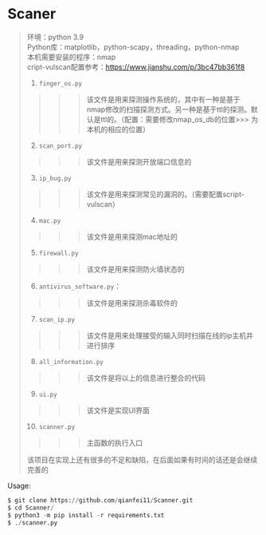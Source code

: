 # Scaner

> 环境：python 3.9</br>
> Python库：matplotlib，python-scapy，threading，python-nmap</br>
> 本机需要安装的程序：nmap</br>
> cript-vulscan配置参考：https://www.jianshu.com/p/3bc47bb361f8</br>
> 
> 1. `finger_os.py`</br>
> >>> 该文件是用来探测操作系统的，其中有一种是基于nmap修改的扫描探测方式。另一种是基于ttl的探测。默认是ttl的。（配置：需要修改nmap_os_db的位置>>> 为本机的相应的位置）</br>
> 2. `scan_port.py`</br>
> >>> 该文件是用来探测开放端口信息的</br>
> 3. `ip_bug.py`</br>
> >>> 该文件是用来探测常见的漏洞的。（需要配置script-vulscan）</br>
> 4. `mac.py`</br>
> >>> 该文件是用来探测mac地址的</br>
> 5. `firewall.py`</br>
> >>> 该文件是用来探测防火墙状态的</br>
> 6. `antivirus_software.py`：</br>
> >>> 该文件是用来探测杀毒软件的</br>
> 7. `scan_ip.py`</br>
> >>> 该文件是用来处理接受的输入同时扫描在线的ip主机并进行排序</br>
> 8. `all_information.py`</br>
> >>> 该文件是将以上的信息进行整合的代码</br>
> 9. `ui.py`</br>
> >>> 该文件是实现UI界面</br>
> 10. `scanner.py`</br>
> >>> 主函数的执行入口</br>
> 
> 该项目在实现上还有很多的不足和缺陷，在后面如果有时间的话还是会继续完善的

Usage:

```python
$ git clone https://github.com/qianfei11/Scanner.git
$ cd Scanner/
$ python3 -m pip install -r requirements.txt
$ ./scanner.py
```

